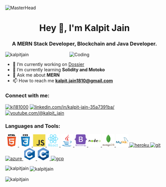 ![MasterHead](https://media-exp1.licdn.com/dms/image/C4D16AQHDNa6ZOH_3xw/profile-displaybackgroundimage-shrink_350_1400/0/1654440982362?e=1672876800&v=beta&t=h1jasaSTEjso54y12GVsFLiUxkH-mT5NR60krbNO2vA)
<h1 align="center">Hey 👋, I'm Kalpit Jain</h1>
<h3 align="center">A MERN Stack Developer, Blockchain and Java Developer.</h3>
<img
  align="right"
  alt="Coding"
  width="300"
  src="https://curiousdevelopers.in/wp-content/uploads/2022/03/coding-front-page.gif"
/>
<p align="left">
  <img
    src="https://komarev.com/ghpvc/?username=kalpitjain&label=Profile%20views&color=0e75b6&style=flat"
    alt="kalpitjain"
  />
</p>

- 🔭 I’m currently working on
[Dossier](https://vtvil-kaaaa-aaaal-qbfjq-cai.raw.ic0.app/) 
- 🌱 I’m currently
learning **Solidity and Motoko** 
- 💬 Ask me about **MERN** 
- 📫 How to reach me **kalpit.jain1810@gmail.com**

<h3 align="left">Connect with me:</h3>
<p align="left">
    <a href="https://twitter.com/kj181000" target="blank"><img align="center" src="https://cdn4.iconfinder.com/data/icons/social-media-icons-the-circle-set/48/twitter_circle-512.png" alt="kj181000" height="40" width="40" /></a>
    <a href="https://linkedin.com/in/kalpit-jain-35a7391ba/" target="blank"><img align="center" src="https://upload.wikimedia.org/wikipedia/commons/thumb/c/ca/LinkedIn_logo_initials.png/640px-LinkedIn_logo_initials.png" alt="linkedin.com/in/kalpit-jain-35a7391ba/" height="40" width="40" /></a>
    <a href="https://www.youtube.com/@kalpit_jain" target="blank"><img align="center" src="https://upload.wikimedia.org/wikipedia/commons/thumb/7/72/YouTube_social_white_square_%282017%29.svg/1200px-YouTube_social_white_square_%282017%29.svg.png" alt="youtube.com/@kalpit_jain" height="40" width="40" /></a>
    </p>
</p>

<h3 align="left">Languages and Tools:</h3>
<p align="left">
  <a href="https://www.w3.org/html/" target="_blank" rel="noreferrer">
    <img
      src="https://raw.githubusercontent.com/devicons/devicon/master/icons/html5/html5-original-wordmark.svg"
      alt="html5"
      width="40"
      height="40"
    />
  </a>
  <a href="https://www.w3schools.com/css/" target="_blank" rel="noreferrer">
    <img
      src="https://raw.githubusercontent.com/devicons/devicon/master/icons/css3/css3-original-wordmark.svg"
      alt="css3"
      width="40"
      height="40"
    />
  </a>
  <a
    href="https://developer.mozilla.org/en-US/docs/Web/JavaScript"
    target="_blank"
    rel="noreferrer"
  >
    <img
      src="https://raw.githubusercontent.com/devicons/devicon/master/icons/javascript/javascript-original.svg"
      alt="javascript"
      width="40"
      height="40"
    />
  </a>
  <a href="https://reactjs.org/" target="_blank" rel="noreferrer">
    <img
      src="https://raw.githubusercontent.com/devicons/devicon/master/icons/react/react-original-wordmark.svg"
      alt="react"
      width="40"
      height="40"
    />
  </a>
  <a href="https://www.java.com" target="_blank" rel="noreferrer">
    <img
      src="https://raw.githubusercontent.com/devicons/devicon/master/icons/java/java-original.svg"
      alt="java"
      width="40"
      height="40"
    />
  </a>
  <a href="https://getbootstrap.com" target="_blank" rel="noreferrer">
    <img
      src="https://raw.githubusercontent.com/devicons/devicon/master/icons/bootstrap/bootstrap-plain-wordmark.svg"
      alt="bootstrap"
      width="40"
      height="40"
    />
  </a>
  <a href="https://nodejs.org" target="_blank" rel="noreferrer">
    <img
      src="https://raw.githubusercontent.com/devicons/devicon/master/icons/nodejs/nodejs-original-wordmark.svg"
      alt="nodejs"
      width="40"
      height="40"
    />
  </a>
  <a href="https://www.mongodb.com/" target="_blank" rel="noreferrer">
    <img
      src="https://raw.githubusercontent.com/devicons/devicon/master/icons/mongodb/mongodb-original-wordmark.svg"
      alt="mongodb"
      width="40"
      height="40"
    />
  </a>
  <a href="https://www.mysql.com/" target="_blank" rel="noreferrer">
    <img
      src="https://raw.githubusercontent.com/devicons/devicon/master/icons/mysql/mysql-original-wordmark.svg"
      alt="mysql"
      width="40"
      height="40"
    />
  </a>
  <a href="https://heroku.com" target="_blank" rel="noreferrer">
    <img
      src="https://www.vectorlogo.zone/logos/heroku/heroku-icon.svg"
      alt="heroku"
      width="40"
      height="40"
    />
  </a>
  <a href="https://git-scm.com/" target="_blank" rel="noreferrer">
    <img
      src="https://www.vectorlogo.zone/logos/git-scm/git-scm-icon.svg"
      alt="git"
      width="40"
      height="40"
    />
  </a>
  <a href="https://azure.microsoft.com/en-in/" target="_blank" rel="noreferrer">
    <img
      src="https://www.vectorlogo.zone/logos/microsoft_azure/microsoft_azure-icon.svg"
      alt="azure"
      width="40"
      height="40"
    />
  </a>

  <a href="https://www.cprogramming.com/" target="_blank" rel="noreferrer">
    <img
      src="https://raw.githubusercontent.com/devicons/devicon/master/icons/c/c-original.svg"
      alt="c"
      width="40"
      height="40"
    />
  </a>
  <a href="https://www.w3schools.com/cpp/" target="_blank" rel="noreferrer">
    <img
      src="https://raw.githubusercontent.com/devicons/devicon/master/icons/cplusplus/cplusplus-original.svg"
      alt="cplusplus"
      width="40"
      height="40"
    />
  </a>

  <a href="https://cloud.google.com" target="_blank" rel="noreferrer">
    <img
      src="https://www.vectorlogo.zone/logos/google_cloud/google_cloud-icon.svg"
      alt="gcp"
      width="40"
      height="40"
    />
  </a>
</p>

<p></p>

<p>
  <img
    align="left"
    src="https://github-readme-stats.vercel.app/api/top-langs?username=kalpitjain&show_icons=true&locale=en&layout=compact"
    alt="kalpitjain"
  />
</p>

<p>
  &nbsp;<img
    align="center"
    src="https://github-readme-stats.vercel.app/api?username=kalpitjain&show_icons=true&locale=en"
    alt="kalpitjain"
  />
</p>

<p>
  <img
    align="center"
    src="https://github-readme-streak-stats.herokuapp.com/?user=kalpitjain&"
    alt="kalpitjain"
  />
</p>
